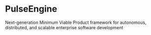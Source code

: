 # PulseEngine
Next-generation Minimum Viable Product framework for autonomous, distributed, and scalable enterprise software development
